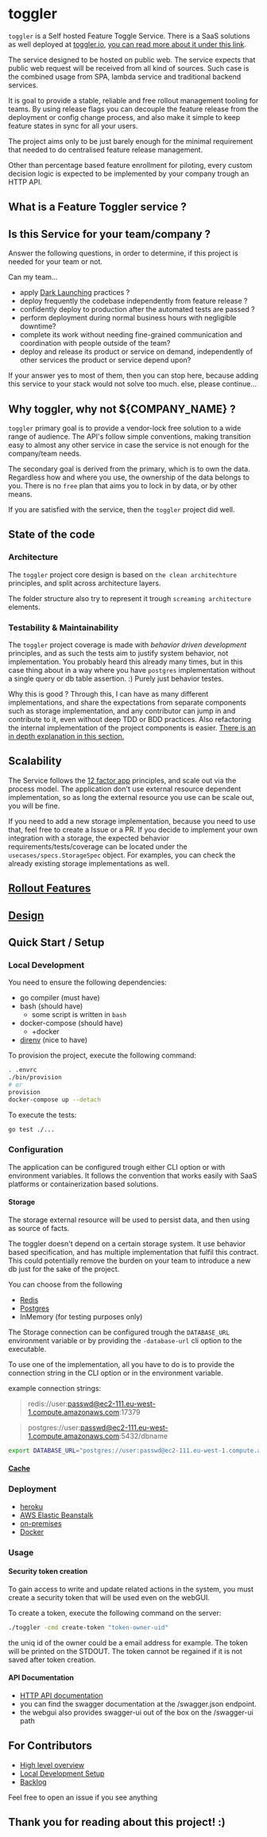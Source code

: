 # toggler

`toggler` is a Self hosted Feature Toggle Service.
There is a SaaS solutions as well deployed at [toggler.io](https://toggler.io),
[you can read more about it under this link](/docs/toggler-io/README.md).

The service designed to be hosted on public web.
The service expects that public web request will be received from all kind of sources.
Such case is the combined usage from SPA, lambda service and traditional backend services.

It is goal to provide a stable, reliable and free rollout management tooling for teams.
By using release flags you can decouple the feature release from the deployment or config change process,
and also make it simple to keep feature states in sync for all your users.

The project aims only to be just barely enough for the minimal requirement
that needed to do centralised feature release management.

Other than percentage based feature enrollment for piloting,
every custom decision logic is expected to be implemented by your company trough an HTTP API.

## What is a Feature Toggler service ?

## Is this Service for your team/company ?

Answer the following questions, in order to determine,
if this project is needed for your team or not.

Can my team…

* apply [Dark Launching](/docs/release/DarkLaunch.md) practices ?
* deploy frequently the codebase independently from feature release ?
* confidently deploy to production after the automated tests are passed ?
* perform deployment during normal business hours with negligible downtime?
* complete its work without needing fine-grained communication and coordination with people outside of the team?
* deploy and release its product or service on demand, independently of other services the product or service depend upon?

If your answer yes to most of them,
then you can stop here, because adding this service to your stack would not solve too much.
else, please continue...

## Why toggler, why not ${COMPANY_NAME} ?

`toggler` primary goal is to provide a vendor-lock free solution to a wide range of audience.
The API's follow simple conventions, making transition easy to almost any other service
in case the service is not enough for the company/team needs.

The secondary goal is derived from the primary, which is to own the data.
Regardless how and where you use, the ownership of the data belongs to you.
There is no `free` plan that aims you to lock in by data, or by other means.

If you are satisfied with the service,
then the `toggler` project did well.

## State of the code

### Architecture

The `toggler` project core design is based on `the clean architechture` principles,
and split across architecture layers.

The folder structure also try to represent it trough `screaming architecture` elements.

### Testability & Maintainability

The `toggler` project coverage is made with *behavior driven development* principles,
and as such the tests aim to justify system behavior, not implementation.
You probably heard this already many times, but in this case thing about in a way
where you have `postgres` implementation without a single query or db table assertion. :)
Purely just behavior testes.

Why this is good ? Through this, I can have as many different implementations,
and share the expectations from separate components such as storage implementation,
and any contributor can jump in and contribute to it, even without deep TDD or BDD practices.
Also refactoring the internal implementation of the project components is easier.
[There is an in depth explanation in this section.](/docs/design/sharedspecs.md)

## Scalability

The Service follows the [12 factor app](https://12factor.net/) principles,
and scale out via the process model.
The application don't use external resource dependent implementation,
so as long the external resource you use can be scale out, you will be fine.

If you need to add a new storage implementation,
because you need to use that,
feel free to create a Issue or a PR.
If you decide to implement your own integration with a storage,
the expected behavior requirements/tests/coverage can be located under the `usecases/specs.StorageSpec` object.
For examples, you can check the already existing storage implementations as well.

## [Rollout Features](/docs/release/README.md)

## [Design](/docs/design/README.md)

## Quick Start / Setup

### Local Development

You need to ensure the following dependencies:
- go compiler (must have)
- bash (should have)
    * some script is written in `bash`
- docker-compose (should have)
    * +docker
- [direnv](https://github.com/direnv/direnv) (nice to have)

To provision the project, execute the following command:
```bash
. .envrc
./bin/provision
# or
provision
docker-compose up --detach
```

To execute the tests:
```bash
go test ./...
``` 

### Configuration
The application can be configured trough either CLI option or with environment variables.
It follows the convention that works easily with SaaS platforms or containerization based solutions.

#### Storage
The storage external resource will be used to persist data,
and then using as source of facts.

The toggler doesn't depend on a certain storage system.
It use behavior based specification, and has multiple implementation that fulfil this contract.
This could potentially remove the burden on your team to introduce a new db just for the sake of the project.

You can choose from the following

* [Redis](https://github.com/antirez/redis)
* [Postgres](https://github.com/postgres/postgres)
* InMemory (for testing purposes only)

The Storage connection can be configured trough the `DATABASE_URL` environment variable
or by providing the `-database-url` cli option to the executable.

To use one of the implementation, all you have to do is
to provide the connection string in the CLI option or in the environment variable.

example connection strings:
> redis://user:passwd@ec2-111.eu-west-1.compute.amazonaws.com:17379

> postgres://user:passwd@ec2-111.eu-west-1.compute.amazonaws.com:5432/dbname

```bash
export DATABASE_URL="postgres://user:passwd@ec2-111.eu-west-1.compute.amazonaws.com:5432/dbname"
```

#### [Cache](/docs/caches/README.md)

### Deployment
* [heroku](/docs/deploy/heroku.md)
* [AWS Elastic Beanstalk](/docs/deploy/aws/eb/README.md)
* [on-premises](/docs/deploy/on-prem.md)
* [Docker](/docs/deploy/docker.md)

### Usage

#### Security token creation
To gain access to write and update related actions in the system,
you must create a security token that will be used even on the webGUI.

To create a token, execute the following command on the server:
```bash
./toggler -cmd create-token "token-owner-uid"
```

the uniq id of the owner could be a email address for example.
The token will be printed on the STDOUT.
The token cannot be regained if it is not saved after token creation.

#### API Documentation
* [HTTP API documentation](/docs/httpapi/README.md)
* you can find the swagger documentation at the /swagger.json endpoint.
* the webgui also provides swagger-ui out of the box on the /swagger-ui path

## For Contributors
* [High level overview](/docs/contribution/README.md)
* [Local Development Setup](/docs/contribution/setup.md)
* [Backlog](https://github.com/toggler-io/toggler/projects)

Feel free to open an issue if you see anything

## Thank you for reading about this project! :)
